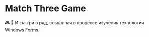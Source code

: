 # Match Three Game
🎮 :game_die: Игра три в ряд, созданная в процессе изучения технологии Windows Forms.

